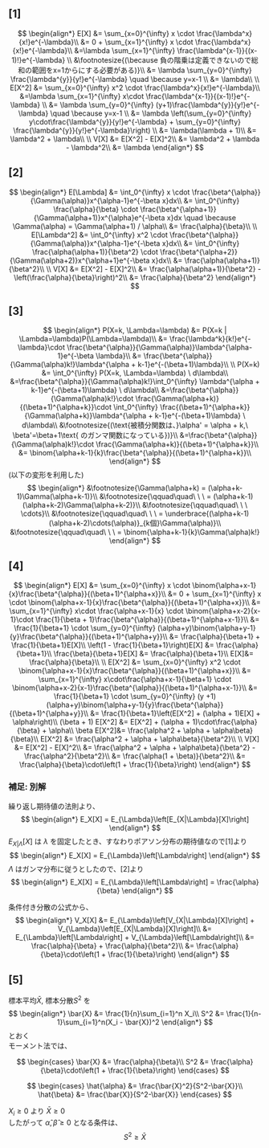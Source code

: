 ## [1]
$$
\begin{align*}
E[X] &= \sum_{x=0}^{\infty} x \cdot \frac{\lambda^x}{x!}e^{-\lambda}\\
&= 0 + \sum_{x=1}^{\infty} x \cdot \frac{\lambda^x}{x!}e^{-\lambda}\\
&=\lambda \sum_{x=1}^{\infty} \frac{\lambda^{x-1}}{(x-1)!}e^{-\lambda} \\
&\footnotesize{(\because 負の階乗は定義できないので総和の範囲をx=1からにする必要がある)}\\
&= \lambda \sum_{y=0}^{\infty} \frac{\lambda^{y}}{y!}e^{-\lambda} \quad \because y=x-1 \\
&= \lambda\\
\\
E[X^2] &= \sum_{x=0}^{\infty} x^2 \cdot \frac{\lambda^x}{x!}e^{-\lambda}\\
&=\lambda \sum_{x=1}^{\infty} x\cdot \frac{\lambda^{x-1}}{(x-1)!}e^{-\lambda} \\
&= \lambda \sum_{y=0}^{\infty} (y+1)\frac{\lambda^{y}}{y!}e^{-\lambda} \quad \because y=x-1 \\
&= \lambda \left(\sum_{y=0}^{\infty} y\cdot\frac{\lambda^{y}}{y!}e^{-\lambda} + \sum_{y=0}^{\infty} \frac{\lambda^{y}}{y!}e^{-\lambda}\right) \\
&= \lambda(\lambda + 1)\\
&= \lambda^2 + \lambda\\
\\
V[X] &= E[X^2] - E[X]^2\\
&= \lambda^2 + \lambda - \lambda^2\\
&= \lambda
\end{align*}
$$

## [2]
$$
\begin{align*}
E[\Lambda] &= \int_0^{\infty} x \cdot \frac{\beta^{\alpha}}{\Gamma(\alpha)}x^{\alpha-1}e^{-\beta x}dx\\
&= \int_0^{\infty} \frac{\alpha}{\beta} \cdot \frac{\beta^{\alpha+1}}{\Gamma(\alpha+1)}x^{\alpha}e^{-\beta x}dx \quad \because \Gamma(\alpha) = \Gamma(\alpha+1) / \alpha\\
&= \frac{\alpha}{\beta}\\
\\
E[\Lambda^2] &= \int_0^{\infty} x^2 \cdot \frac{\beta^{\alpha}}{\Gamma(\alpha)}x^{\alpha-1}e^{-\beta x}dx\\
&= \int_0^{\infty} \frac{\alpha(\alpha+1)}{\beta^2} \cdot \frac{\beta^{\alpha+2}}{\Gamma(\alpha+2)}x^{\alpha+1}e^{-\beta x}dx\\
&= \frac{\alpha(\alpha+1)}{\beta^2}\\
\\
V[X] &= E[X^2] - E[X]^2\\
&= \frac{\alpha(\alpha+1)}{\beta^2} - \left(\frac{\alpha}{\beta}\right)^2\\
&= \frac{\alpha}{\beta^2} 
\end{align*}
$$

## [3]
$$
\begin{align*}
P(X=k, \Lambda=\lambda) &= P(X=k | \Lambda=\lambda)P(\Lambda=\lambda)\\
&= \frac{\lambda^k}{k!}e^{-\lambda}\cdot \frac{\beta^{\alpha}}{\Gamma(\alpha)}\lambda^{\alpha-1}e^{-\beta \lambda}\\
&= \frac{\beta^{\alpha}}{\Gamma(\alpha)k!}\lambda^{\alpha + k-1}e^{-(\beta+1)\lambda}\\
\\
P(X=k) &= \int_0^{\infty} P(X=k, \Lambda=\lambda) \ d\lambda\\
&=\frac{\beta^{\alpha}}{\Gamma(\alpha)k!}\int_0^{\infty} \lambda^{\alpha + k-1}e^{-(\beta+1)\lambda} \ d\lambda\\
&=\frac{\beta^{\alpha}}{\Gamma(\alpha)k!}\cdot \frac{\Gamma(\alpha+k)}{(\beta+1)^{\alpha+k}}\cdot \int_0^{\infty} \frac{(\beta+1)^{\alpha+k}}{\Gamma(\alpha+k)}\lambda^{\alpha + k-1}e^{-(\beta+1)\lambda} \ d\lambda\\
&\footnotesize{(\text{被積分関数は、}\alpha' = \alpha + k,\ \beta'=\beta+1\text{ のガンマ関数になっている})}\\
&=\frac{\beta^{\alpha}}{\Gamma(\alpha)k!}\cdot \frac{\Gamma(\alpha+k)}{(\beta+1)^{\alpha+k}}\\
&= \binom{\alpha+k-1}{k}\frac{\beta^{\alpha}}{(\beta+1)^{\alpha+k}}\\
\end{align*}
$$
(以下の変形を利用した)
$$
\begin{align*}
&\footnotesize{\Gamma(\alpha+k) = (\alpha+k-1)\Gamma(\alpha+k-1)}\\
&\footnotesize{\qquad\quad\ \ \ = (\alpha+k-1)(\alpha+k-2)\Gamma(\alpha+k-2)}\\
&\footnotesize{\qquad\quad\ \ \ \cdots}\\
&\footnotesize{\qquad\quad\ \ \ = \underbrace{(\alpha+k-1)(\alpha+k-2)\cdots(\alpha)}_{k個}\Gamma(\alpha)}\\
&\footnotesize{\qquad\quad\ \ \ = \binom{\alpha+k-1}{k}\Gamma(\alpha)k!}
\end{align*}
$$

## [4]
$$
\begin{align*}
E[X] &= \sum_{x=0}^{\infty} x \cdot \binom{\alpha+x-1}{x}\frac{\beta^{\alpha}}{(\beta+1)^{\alpha+x}}\\
&= 0 + \sum_{x=1}^{\infty} x \cdot \binom{\alpha+x-1}{x}\frac{\beta^{\alpha}}{(\beta+1)^{\alpha+x}}\\
&= \sum_{x=1}^{\infty} x\cdot \frac{\alpha+x-1}{x} \cdot \binom{\alpha+x-2}{x-1}\cdot \frac{1}{\beta + 1}\frac{\beta^{\alpha}}{(\beta+1)^{\alpha+x-1}}\\
&= \frac{1}{\beta+1} \cdot \sum_{y=0}^{\infty} (\alpha+y)\binom{\alpha+y-1}{y}\frac{\beta^{\alpha}}{(\beta+1)^{\alpha+y}}\\
&= \frac{\alpha}{\beta+1}  + \frac{1}{\beta+1}E[X]\\
\left(1 - \frac{1}{\beta+1}\right)E[X] &= \frac{\alpha}{\beta+1}\\
\frac{\beta}{\beta+1}E[X] &= \frac{\alpha}{\beta+1}\\
E[X]&= \frac{\alpha}{\beta}\\
\\
E[X^2] &= \sum_{x=0}^{\infty} x^2 \cdot \binom{\alpha+x-1}{x}\frac{\beta^{\alpha}}{(\beta+1)^{\alpha+x}}\\
&= \sum_{x=1}^{\infty} x\cdot\frac{\alpha+x-1}{\beta+1} \cdot \binom{\alpha+x-2}{x-1}\frac{\beta^{\alpha}}{(\beta+1)^{\alpha+x-1}}\\
&= \frac{1}{\beta+1} \cdot \sum_{y=0}^{\infty} (y
+1)(\alpha+y)\binom{\alpha+y-1}{y}\frac{\beta^{\alpha}}{(\beta+1)^{\alpha+y}}\\
&= \frac{1}{\beta+1}\left(E[X^2] + (\alpha + 1)E[X] + \alpha\right)\\
(\beta + 1) E[X^2] &= E[X^2] + (\alpha + 1)\cdot\frac{\alpha}{\beta} + \alpha\\
\beta E[X^2]&= \frac{\alpha^2 + \alpha + \alpha\beta}{\beta}\\
E[X^2] &= \frac{\alpha^2 + \alpha + \alpha\beta}{\beta^2}\\
\\
V[X] &= E[X^2] - E[X]^2\\
&= \frac{\alpha^2 + \alpha + \alpha\beta}{\beta^2} - \frac{\alpha^2}{\beta^2}\\
&= \frac{\alpha(1 + \beta)}{\beta^2}\\
&= \frac{\alpha}{\beta}\cdot\left(1 + \frac{1}{\beta}\right)
\end{align*}
$$

### 補足: 別解
繰り返し期待値の法則より、
$$
\begin{align*}
E_X[X] = E_{\Lambda}\left[E_{X|\Lambda}[X]\right]
\end{align*}
$$
$E_{X|\Lambda}[X]$ は $\lambda$ を固定したとき、すなわりポアソン分布の期待値なので[1]より
$$
\begin{align*}
E_X[X] = E_{\Lambda}\left[\Lambda\right]
\end{align*}
$$
$\Lambda$ はガンマ分布に従うとしたので、[2]より
$$
\begin{align*}
E_X[X] = E_{\Lambda}\left[\Lambda\right] = \frac{\alpha}{\beta}
\end{align*}
$$

条件付き分散の公式から、
$$
\begin{align*}
V_X[X] &= E_{\Lambda}\left[V_{X|\Lambda}[X]\right] + V_{\Lambda}\left[E_{X|\Lambda}[X]\right]\\
&= E_{\Lambda}\left[\Lambda\right] + V_{\Lambda}\left[\Lambda\right]\\
&= \frac{\alpha}{\beta} + \frac{\alpha}{\beta^2}\\
&= \frac{\alpha}{\beta}\cdot\left(1 + \frac{1}{\beta}\right)
\end{align*}
$$

## [5]
標本平均$\bar{X}$, 標本分散$S^2$ を
$$
\begin{align*}
\bar{X} &= \frac{1}{n}\sum_{i=1}^n X_i\\
S^2 &= \frac{1}{n-1}\sum_{i=1}^n(X_i - \bar{X})^2
\end{align*}
$$
とおく  
モーメント法では、

$$
\begin{cases}
\bar{X} &= \frac{\alpha}{\beta}\\
S^2 &= \frac{\alpha}{\beta}\cdot\left(1 + \frac{1}{\beta}\right)
\end{cases}
$$

$$
\begin{cases}
\hat{\alpha} &= \frac{\bar{X}^2}{S^2-\bar{X}}\\
\hat{\beta} &= \frac{\bar{X}}{S^2-\bar{X}}
\end{cases}
$$

$X_i \ge 0$ より $\bar{X}\ge 0$  
したがって $\hat{\alpha}, \hat{\beta} \ge 0$ となる条件は、
$$
S^2\ge \bar{X}
$$